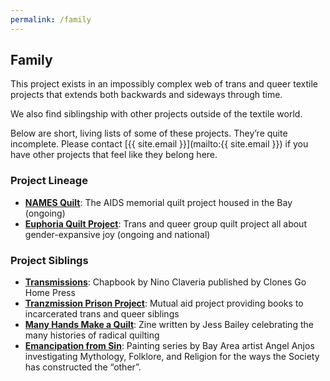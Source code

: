 ```yaml
---
permalink: /family
---
```


## Family

This project exists in an impossibly complex web of
trans and queer textile projects that extends both
backwards and sideways through time.

We also find siblingship with other projects outside
of the textile world.

Below are short, living lists of some of these
projects. They’re quite incomplete. Please contact
[{{ site.email }}](mailto:{{ site.email }}) if you have other
projects that feel like they belong here.

### Project Lineage

- [**NAMES Quilt**](https://www.aidsmemorial.org/quilt):
  The AIDS memorial quilt project housed in the Bay (ongoing)
- [**Euphoria Quilt Project**](https://euphoriaquilt.com/):
  Trans and queer group quilt project all about gender-expansive joy
  (ongoing and national)

### Project Siblings

- [**Transmissions**](https://www.clonesgohome.com/chapbooks/):
  Chapbook by Nino Claveria
  published by Clones Go Home Press
- [**Tranzmission Prison Project**](https://www.instagram.com/tranzmissionprisonproject/):
  Mutual aid project providing books to incarcerated trans and queer
  siblings
- [**Many Hands Make a Quilt**](https://shop.tatter.org/products/many-hands-make-a-quilt-short-stories-of-radical-quilting-by-jess-bailey?variant=44180330742081):
  Zine written by Jess Bailey celebrating the many histories of radical quilting
- [**Emancipation from Sin**](https://www.instagram.com/angelalbieanjos/?hl=en):
  Painting series by Bay Area artist Angel Anjos investigating Mythology, Folklore, and Religion for the ways the Society has constructed the “other”.
  
